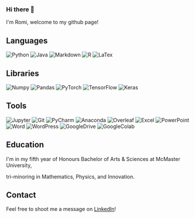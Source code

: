 ### Hi there 👋
I'm Romi, welcome to my github page!

## Languages
![Python](https://img.shields.io/badge/-Python-3776AB?logo=python&logoColor=white)
![Java](https://img.shields.io/badge/-Java-007396?logo=java&logoColor=white)
![Markdown](https://img.shields.io/badge/-Markdown-000000?logo=markdown&logoColor=white)
![R](https://img.shields.io/badge/-R-276DC3?logo=r&logoColor=white)
![LaTex](https://img.shields.io/badge/-LaTex-008080?logo=latex&logoColor=white)

## Libraries
![Numpy](https://img.shields.io/badge/-Numpy-013243?logo=numpy&logoColor=white)
![Pandas](https://img.shields.io/badge/-Pandas-150458?logo=pandas&logoColor=white)
![PyTorch](https://img.shields.io/badge/-PyTorch-EE4C2C?logo=pytorch&logoColor=white)
![TensorFlow](https://img.shields.io/badge/-TensorFlow-FF6F00?logo=tensorflow&logoColor=white)
![Keras](https://img.shields.io/badge/-Keras-D00000?logo=keras&logoColor=white)

## Tools
![Jupyter](https://img.shields.io/badge/-Jupyter-F37626?logo=jupyter&logoColor=white)
![Git](https://img.shields.io/badge/-Git-F05032?logo=git&logoColor=white)
![PyCharm](https://img.shields.io/badge/-PyCharm-000000?logo=pycharm&logoColor=white)
![Anaconda](https://img.shields.io/badge/-Anaconda-44A833?logo=anaconda&logoColor=white)
![Overleaf](https://img.shields.io/badge/-Overleaf-47A141?logo=overleaf&logoColor=white)
![Excel](https://img.shields.io/badge/-Excel-217346?logo=microsoftexcel&logoColor=white)
![PowerPoint](https://img.shields.io/badge/-PowerPoint-B7472A?logo=microsoftpowerpoint&logoColor=white)
![Word](https://img.shields.io/badge/-Word-2B579A?logo=microsoftword&logoColor=white)
![WordPress](https://img.shields.io/badge/-WordPress-21759B?logo=wordpress&logoColor=white)
![GoogleDrive](https://img.shields.io/badge/-GoogleDrive-4285F4?logo=googledrive&logoColor=white)
![GoogleColab](https://img.shields.io/badge/-GoogleColab-F9AB00?logo=googlecolab&logoColor=white)

## Education
I'm in my fifth year of Honours Bachelor of Arts & Sciences at McMaster University, 

tri-minoring in Mathematics, Physics, and Innovation. 

## Contact
Feel free to shoot me a message on [LinkedIn](https://www.linkedin.com/in/romilifshitz/)!



<!--
![Sympy](https://img.shields.io/badge/-Sympy-3B5526?logo=sympy&logoColor=white)

**rolifshitz/rolifshitz** is a ✨ _special_ ✨ repository because its `README.md` (this file) appears on your GitHub profile.

Here are some ideas to get you started:

- 🔭 I’m currently working on ...
- 🌱 I’m currently learning ...
- 👯 I’m looking to collaborate on ...
- 🤔 I’m looking for help with ...
- 💬 Ask me about ...
- 📫 How to reach me: ...
- 😄 Pronouns: ...
- ⚡ Fun fact: ...
-->
